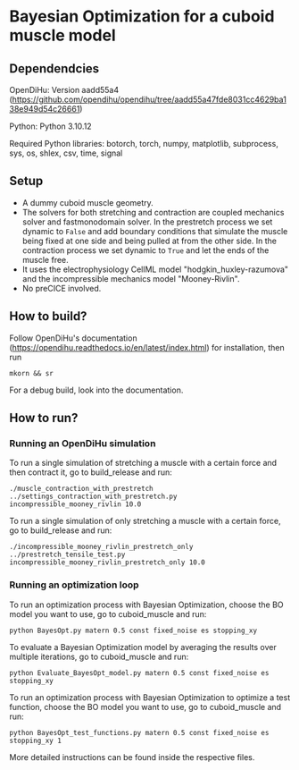 # Bayesian Optimization for a cuboid muscle model

## Dependendcies
OpenDiHu: Version aadd55a4 (https://github.com/opendihu/opendihu/tree/aadd55a47fde8031cc4629ba138e949d54c26661)

Python: Python 3.10.12

Required Python libraries: botorch, torch, numpy, matplotlib, subprocess, sys, os, shlex, csv, time, signal


## Setup
- A dummy cuboid muscle geometry. 
- The solvers for both stretching and contraction are coupled mechanics solver and fastmonodomain solver. In the prestretch process we set dynamic to `False` and add boundary conditions that simulate the muscle being fixed at one side and being pulled at from the other side. In the contraction process we set dynamic to `True` and let the ends of the muscle free. 
- It uses the electrophysiology CellML model "hodgkin_huxley-razumova" and the incompressible mechanics model "Mooney-Rivlin".
- No preCICE involved. 

## How to build?
Follow OpenDiHu's documentation (https://opendihu.readthedocs.io/en/latest/index.html) for installation, then run 
```
mkorn && sr
```
For a debug build, look into the documentation. 

## How to run?

### Running an OpenDiHu simulation
To run a single simulation of stretching a muscle with a certain force and then contract it, go to build_release and run:

```
./muscle_contraction_with_prestretch ../settings_contraction_with_prestretch.py incompressible_mooney_rivlin 10.0
```
To run a single simulation of only stretching a muscle with a certain force, go to build_release and run:
```
./incompressible_mooney_rivlin_prestretch_only ../prestretch_tensile_test.py incompressible_mooney_rivlin_prestretch_only 10.0
```
### Running an optimization loop

To run an optimization process with Bayesian Optimization, choose the BO model you want to use, go to cuboid_muscle and run:
```
python BayesOpt.py matern 0.5 const fixed_noise es stopping_xy
```
To evaluate a Bayesian Optimization model by averaging the results over multiple iterations, go to cuboid_muscle and run:
```
python Evaluate_BayesOpt_model.py matern 0.5 const fixed_noise es stopping_xy
```
To run an optimization process with Bayesian Optimization to optimize a test function, choose the BO model you want to use, go to cuboid_muscle and run:
```
python BayesOpt_test_functions.py matern 0.5 const fixed_noise es stopping_xy 1
```
More detailed instructions can be found inside the respective files.

